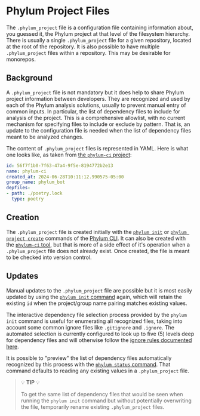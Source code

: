# Phylum Project Files

The `.phylum_project` file is a configuration file containing information about, you guessed it, the Phylum project at that level of the filesystem hierarchy. There is usually a single `.phylum_project` file for a given repository, located at the root of the repository. It is also possible to have multiple `.phylum_project` files within a repository. This may be desirable for monorepos.

## Background

A `.phylum_project` file is not mandatory but it does help to share Phylum project information between developers. They are recognized and used by each of the Phylum analysis solutions, usually to prevent manual entry of common inputs. In particular, the list of dependency files to include for analysis of the project. This is a comprehensive allowlist, with no current mechanism for specifying files to include or exclude by pattern. That is, an update to the configuration file is needed when the list of dependency files meant to be analyzed changes.

The content of `.phylum_project` files is represented in YAML. Here is what one looks like, as taken from [the `phylum-ci` project][phylum-ci_gh]:

```yaml
id: 56f7f1b0-7f63-47a4-9f5e-8194772b2e13
name: phylum-ci
created_at: 2024-06-28T10:11:12.990575-05:00
group_name: phylum_bot
depfiles:
- path: ./poetry.lock
  type: poetry
```

[phylum-ci_gh]: https://github.com/phylum-dev/phylum-ci

## Creation

The `.phylum_project` file is created initially with the [`phylum init`][phylum_init] or [`phylum project create`][phylum_project_create] commands of the [Phylum CLI][cli]. It can also be created with the [`phylum-ci` tool][phylum_pypi], but that is more of a side effect of it's operation when a `.phylum_project` file does not already exist. Once created, the file is meant to be checked into version control.

[phylum_init]: ../cli/commands/phylum_init.md
[phylum_project_create]: ../cli/commands/phylum_project_create.md
[cli]: ../cli/quickstart.md
[phylum_pypi]: https://pypi.org/project/phylum/

## Updates

Manual updates to the `.phylum_project` file are possible but it is most easily updated by using the [`phylum init` command][phylum_init] again, which will retain the existing `id` when the project/group name pairing matches existing values.

The interactive dependency file selection process provided by the `phylum init` command is useful for enumerating all recognized files, taking into account some common ignore files like `.gitignore` and `.ignore`. The automated selection is currently configured to look up to five (5) levels deep for dependency files and will otherwise follow the [ignore rules documented here][ignore_rules].

It is possible to "preview" the list of dependency files automatically recognized by this process with the [`phylum status` command][phylum_status]. That command defaults to reading any existing values in a `.phylum_project` file.

> 💡 **TIP** 💡
>
> To get the same list of dependency files that would be seen when running the `phylum init` command but without potentially overwriting the file, temporarily rename existing `.phylum_project` files.

[ignore_rules]: https://docs.rs/ignore/latest/ignore/struct.WalkBuilder.html#ignore-rules
[phylum_status]: ../cli/commands/phylum_status.md
